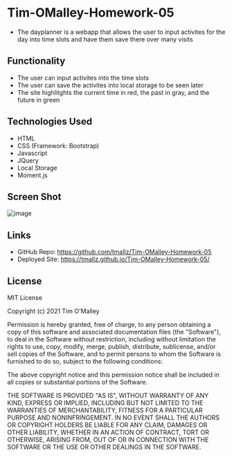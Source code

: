 # Tim-OMalley-Homework-05

 - The dayplanner is a webapp that allows the user to input activites for the day into time slots and have them save there over many visits

## Functionality
 
 - The user can input activites into the time slots
 - The user can save the activites into local storage to be seen later
 - The site highlitghts the current time in red, the past in gray, and the future in green

## Technologies Used

  - HTML
  - CSS (Framework: Bootstrap)
  - Javascript
  - JQuery
  - Local Storage
  - Moment.js

## Screen Shot

![image](https://user-images.githubusercontent.com/61262154/120357508-2469df80-c2cb-11eb-9c32-28f1e82fe9ff.png)

## Links
  - GitHub Repo: https://github.com/tmallz/Tim-OMalley-Homework-05 
  - Deployed Site: https://tmallz.github.io/Tim-OMalley-Homework-05/

## License

MIT License

Copyright (c) 2021 Tim O'Malley

Permission is hereby granted, free of charge, to any person obtaining a copy of this software and associated documentation files (the "Software"), to deal in the Software without restriction, including without limitation the rights to use, copy, modify, merge, publish, distribute, sublicense, and/or sell copies of the Software, and to permit persons to whom the Software is furnished to do so, subject to the following conditions:

The above copyright notice and this permission notice shall be included in all copies or substantial portions of the Software.

THE SOFTWARE IS PROVIDED "AS IS", WITHOUT WARRANTY OF ANY KIND, EXPRESS OR IMPLIED, INCLUDING BUT NOT LIMITED TO THE WARRANTIES OF MERCHANTABILITY, FITNESS FOR A PARTICULAR PURPOSE AND NONINFRINGEMENT. IN NO EVENT SHALL THE AUTHORS OR COPYRIGHT HOLDERS BE LIABLE FOR ANY CLAIM, DAMAGES OR OTHER LIABILITY, WHETHER IN AN ACTION OF CONTRACT, TORT OR OTHERWISE, ARISING FROM, OUT OF OR IN CONNECTION WITH THE SOFTWARE OR THE USE OR OTHER DEALINGS IN THE SOFTWARE.

